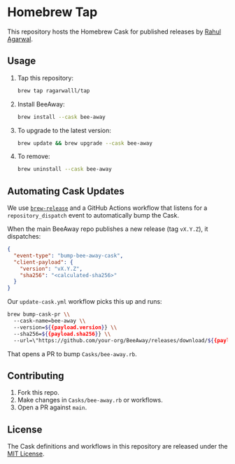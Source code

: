 # Homebrew Tap

This repository hosts the Homebrew Cask for published releases by [Rahul Agarwal](https://therahulagarwal.com).

## Usage

1. Tap this repository:

   ```bash
   brew tap ragarwalll/tap
   ```

2. Install BeeAway:

   ```bash
   brew install --cask bee-away
   ```

3. To upgrade to the latest version:

   ```bash
   brew update && brew upgrade --cask bee-away
   ```

4. To remove:

   ```bash
   brew uninstall --cask bee-away
   ```

## Automating Cask Updates

We use [`brew-release`](https://github.com/Homebrew/brew-release) and a GitHub Actions workflow that listens for a `repository_dispatch` event to automatically bump the Cask.

When the main BeeAway repo publishes a new release (tag `vX.Y.Z`), it dispatches:

```json
{
  "event-type": "bump-bee-away-cask",
  "client-payload": {
    "version": "vX.Y.Z",
    "sha256": "<calculated-sha256>"
  }
}
```

Our `update-cask.yml` workflow picks this up and runs:

```bash
brew bump-cask-pr \\
  --cask-name=bee-away \\
  --version=${{payload.version}} \\
  --sha256=${{payload.sha256}} \\
  --url=\"https://github.com/your-org/BeeAway/releases/download/${{payload.version}}/BeeAway-${{payload.version}}.dmg\"
```

That opens a PR to bump `Casks/bee-away.rb`.

## Contributing

1. Fork this repo.
2. Make changes in `Casks/bee-away.rb` or workflows.
3. Open a PR against `main`.

## License

The Cask definitions and workflows in this repository are released under the [MIT License](LICENSE).
